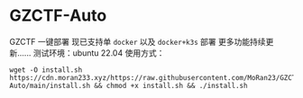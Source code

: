 # GZCTF-Auto

GZCTF 一键部署
现已支持单 `docker` 以及 `docker+k3s` 部署
更多功能持续更新......
测试环境：ubuntu 22.04
使用方式：
```
wget -O install.sh https://cdn.moran233.xyz/https://raw.githubusercontent.com/MoRan23/GZCTF-Auto/main/install.sh && chmod +x install.sh && ./install.sh
```